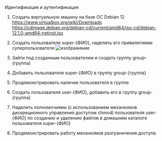 Идентификация и аутентификация
1. Создать виртуальную машину на базе ОС Debian 12 https://www.virtualbox.org/wiki/Downloads
https://cdimage.debian.org/debian-cd/current/amd64/iso-cd/debian-12.1.0-amd64-netinst.iso
2. Создать пользователя super-{ФИО}, наделить его привилегиями суперпользователя
![изображение](https://github.com/Kaptimo/2-practica/assets/99980569/5a65c096-96af-45d4-bb4f-74e168a56a90)

4. Зайти под созданным пользователем и создать группу group-{группа}
5. Добавить пользователя super-{ФИО} в группу group-{группа}
6. Продемонстрировать наличие пользователя в группе
7. Создать пользователя user-{ФИО}, добавить его в группу group-{группа}
8. Наделить полномочиями (с использованием механизмов дискреционного управления
доступом chmod) пользователя user-{ФИО} по созданию и удалению файлов в домашнем
каталоге пользователя super-{ФИО}
9. Продемонстрировать работу механизмов разграничения доступа.

